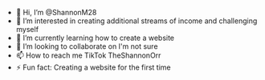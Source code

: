 - 👋 Hi, I’m @ShannonM28
- 👀 I’m interested in creating additional streams of income and challenging myself
- 🌱 I’m currently learning how to create a website
- 💞️ I’m looking to collaborate on I'm not sure
- 📫 How to reach me TikTok TheShannonOrr
- ⚡ Fun fact: Creating a website for the first time

<!---
ShannonM28/ShannonM28 is a ✨ special ✨ repository because its `README.md` (this file) appears on your GitHub profile.
You can click the Preview link to take a look at your changes.
--->
